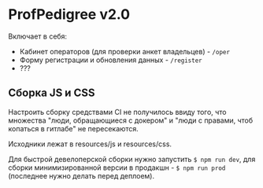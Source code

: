 # ProfPedigree v2.0

Включает в себя:
- Кабинет операторов (для проверки анкет владельцев) - `/oper`
- Форму регистрации и обновления данных - `/register`
- ???

## Сборка JS и CSS

Настроить сборку средствами CI не получилось ввиду того, что множества
"люди, обращающиеся с докером" и "люди с правами, чтоб копаться в гитлабе"
не пересекаются.

Исходники лежат в resources/js и resources/css.

Для быстрой девелоперской сборки нужно запустить `$ npm run dev`, для
сборки минимизированной версии в продакшн - `$ npm run prod` (последнее
нужно делать перед деплоем).


